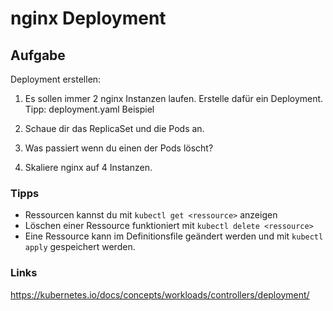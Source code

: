 # nginx Deployment

## Aufgabe

Deployment erstellen:

1. Es sollen immer 2 nginx Instanzen laufen. Erstelle dafür ein Deployment. Tipp: deployment.yaml Beispiel

2. Schaue dir das ReplicaSet und die Pods an.

3. Was passiert wenn du einen der Pods löscht?

4. Skaliere nginx auf 4 Instanzen.

### Tipps

* Ressourcen kannst du mit `kubectl get <ressource>` anzeigen
* Löschen einer Ressource funktioniert mit `kubectl delete <ressource>`
* Eine Ressource kann im Definitionsfile geändert werden und mit `kubectl apply` gespeichert werden.


### Links

https://kubernetes.io/docs/concepts/workloads/controllers/deployment/
